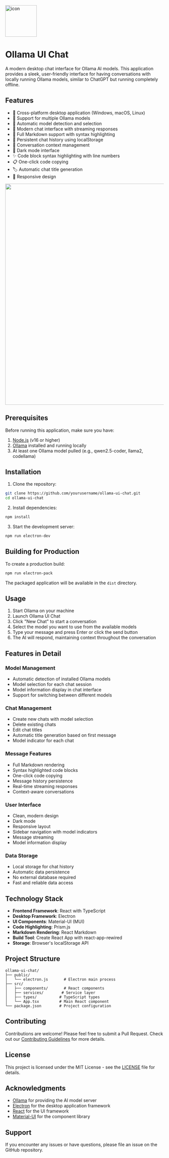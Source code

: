 <img width="100" alt="icon" src="https://github.com/user-attachments/assets/5a8518cb-0dc0-4560-b562-c95c286b427b">

# Ollama UI Chat


A modern desktop chat interface for Ollama AI models. This application provides a sleek, user-friendly interface for having conversations with locally running Ollama models, similar to ChatGPT but running completely offline.

## Features

- 🚀 Cross-platform desktop application (Windows, macOS, Linux)
- 🤖 Support for multiple Ollama models
- 🔄 Automatic model detection and selection
- 💬 Modern chat interface with streaming responses
- 📝 Full Markdown support with syntax highlighting
- 💾 Persistent chat history using localStorage
- 🔄 Conversation context management
- 🎨 Dark mode interface
- ✨ Code block syntax highlighting with line numbers
- 📋 One-click code copying
- 🏷️ Automatic chat title generation
- 📱 Responsive design

<img src="https://github.com/user-attachments/assets/d172c7ba-a6b5-4bc1-b2cc-95c582693345" width="700">


## Prerequisites

Before running this application, make sure you have:

1. [Node.js](https://nodejs.org/) (v16 or higher)
2. [Ollama](https://ollama.ai/) installed and running locally
3. At least one Ollama model pulled (e.g., qwen2.5-coder, llama2, codellama)

## Installation

1. Clone the repository:
```bash
git clone https://github.com/yourusername/ollama-ui-chat.git
cd ollama-ui-chat
```

2. Install dependencies:
```bash
npm install
```

3. Start the development server:
```bash
npm run electron-dev
```

## Building for Production

To create a production build:

```bash
npm run electron-pack
```

The packaged application will be available in the `dist` directory.

## Usage

1. Start Ollama on your machine
2. Launch Ollama UI Chat
3. Click "New Chat" to start a conversation
4. Select the model you want to use from the available models
5. Type your message and press Enter or click the send button
6. The AI will respond, maintaining context throughout the conversation

## Features in Detail

### Model Management
- Automatic detection of installed Ollama models
- Model selection for each chat session
- Model information display in chat interface
- Support for switching between different models

### Chat Management
- Create new chats with model selection
- Delete existing chats
- Edit chat titles
- Automatic title generation based on first message
- Model indicator for each chat

### Message Features
- Full Markdown rendering
- Syntax highlighted code blocks
- One-click code copying
- Message history persistence
- Real-time streaming responses
- Context-aware conversations

### User Interface
- Clean, modern design
- Dark mode
- Responsive layout
- Sidebar navigation with model indicators
- Message streaming
- Model information display

### Data Storage
- Local storage for chat history
- Automatic data persistence
- No external database required
- Fast and reliable data access

## Technology Stack

- **Frontend Framework**: React with TypeScript
- **Desktop Framework**: Electron
- **UI Components**: Material-UI (MUI)
- **Code Highlighting**: Prism.js
- **Markdown Rendering**: React Markdown
- **Build Tool**: Create React App with react-app-rewired
- **Storage**: Browser's localStorage API

## Project Structure

```
ollama-ui-chat/
├── public/
│   └── electron.js       # Electron main process
├── src/
│   ├── components/       # React components
│   ├── services/        # Service layer
│   ├── types/          # TypeScript types
│   └── App.tsx         # Main React component
└── package.json        # Project configuration
```

## Contributing

Contributions are welcome! Please feel free to submit a Pull Request. Check out our [Contributing Guidelines](CONTRIBUTING.md) for more details.

## License

This project is licensed under the MIT License - see the [LICENSE](LICENSE) file for details.

## Acknowledgments

- [Ollama](https://ollama.ai/) for providing the AI model server
- [Electron](https://www.electronjs.org/) for the desktop application framework
- [React](https://reactjs.org/) for the UI framework
- [Material-UI](https://mui.com/) for the component library

## Support

If you encounter any issues or have questions, please file an issue on the GitHub repository.
